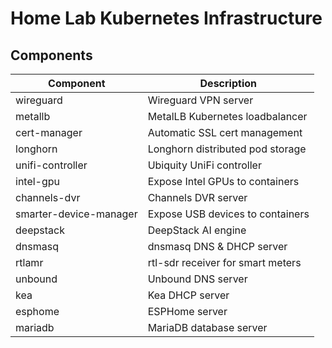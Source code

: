 # Home Lab Kubernetes Infrastructure

## Components

| Component | Description |
| --------- | ----------- |
| wireguard | Wireguard VPN server |
| metallb | MetalLB Kubernetes loadbalancer |
| cert-manager | Automatic SSL cert management |
| longhorn | Longhorn distributed pod storage |
| unifi-controller | Ubiquity UniFi controller |
| intel-gpu | Expose Intel GPUs to containers |
| channels-dvr | Channels DVR server |
| smarter-device-manager | Expose USB devices to containers |
| deepstack | DeepStack AI engine |
| dnsmasq | dnsmasq DNS & DHCP server |
| rtlamr | rtl-sdr receiver for smart meters |
| unbound | Unbound DNS server |
| kea | Kea DHCP server |
| esphome | ESPHome server |
| mariadb | MariaDB database server |
